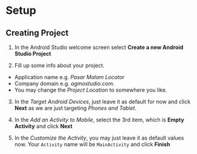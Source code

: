 # Setup
## Creating Project

1. In the Android Studio welcome screen select **Create a new Android Studio Project**

2. Fill up some info about your project.
 * Application name e.g. *Pasar Malam Locator*
 * Company domain e.g. *agmostudio.com*.
 * You may change the *Project Location* to somewhere you like.

3. In the *Target Android Devices*, just leave it as default for now and click **Next** as we are just targeting *Phones and Tablet*.

4. In the *Add an Activity to Mobile*, select the 3rd item, which is **Empty Activity** and click **Next**

5. In the *Customize the Activity*, you may just leave it as default values now. Your `Activity` name will be `MainActivity` and click **Finish**
